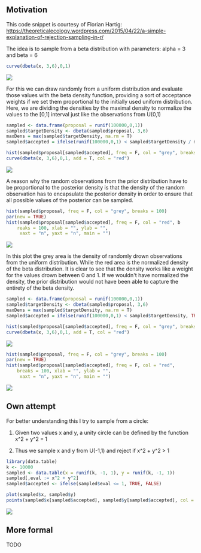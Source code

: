 ## Motivation

This code snippet is courtesy of Florian Hartig:
https://theoreticalecology.wordpress.com/2015/04/22/a-simple-explanation-of-rejection-sampling-in-r/

The idea is to sample from a beta distribution with parameters:
alpha = 3 and beta = 6

```r
curve(dbeta(x, 3,6),0,1)
```
![](img/beta.png)

For this we can draw randomly from a uniform distribution and evaluate those values with the beta density function, providing
a sort of acceptance weights if we set them proportional to the initially used uniform distribution. Here, we are dividing the 
densities by the maximal density to normalize the values to the [0,1] interval just like the observations from U(0,1)

```r
sampled <- data.frame(proposal = runif(100000,0,1))
sampled$targetDensity <- dbeta(sampled$proposal, 3,6)
maxDens = max(sampled$targetDensity, na.rm = T)
sampled$accepted = ifelse(runif(100000,0,1) < sampled$targetDensity / maxDens, TRUE, FALSE)

hist(sampled$proposal[sampled$accepted], freq = F, col = "grey", breaks = 100)
curve(dbeta(x, 3,6),0,1, add = T, col = "red")
```
![](img/histfit.png)

A reason why the random observations from the prior distribution have to be proportional to the posterior density is that the density of the random observation has to encapsulate the posterior density in order to ensure that all possible values of the posterior can be sampled. 

```r
hist(sampled$proposal, freq = F, col = "grey", breaks = 100) 
par(new = TRUE)
hist(sampled$proposal[sampled$accepted], freq = F, col = "red", b
	reaks = 100, xlab = "", ylab = "",
     xaxt = "n", yaxt = "n", main = "")
````
![](img/betaencaps.png)

In this plot the grey area is the density of randomly drown observations from the uniform distribution. While the red area is the normalized density of the beta distribution. It is clear to see that the density works like a weight for the values drown between 0 and 1. If we wouldn't have normalized the density, the prior distribution would not have been able to capture the entirety of the beta density.

```r
sampled <- data.frame(proposal = runif(100000,0,1))
sampled$targetDensity <- dbeta(sampled$proposal, 3,6)
maxDens = max(sampled$targetDensity, na.rm = T)
sampled$accepted = ifelse(runif(100000,0,1) < sampled$targetDensity, TRUE, FALSE)

hist(sampled$proposal[sampled$accepted], freq = F, col = "grey", breaks = 100)
curve(dbeta(x, 3,6),0,1, add = T, col = "red")
```
![](img/betabadfit.png)
```r
hist(sampled$proposal, freq = F, col = "grey", breaks = 100) 
par(new = TRUE)
hist(sampled$proposal[sampled$accepted], freq = F, col = "red", 
	breaks = 100, xlab = "", ylab = "",
     xaxt = "n", yaxt = "n", main = "")
```
![](img/betanoencaps.png)

## Own attempt

For better understanding this I try to sample from a circle:

1. Given two values x and y, a unity circle can be defined by the function x^2 + y^2 = 1

2. Thus we sample x and y from U(-1,1) and reject if x^2 + y^2 > 1

```r
library(data.table)
k <- 10000
sampled <- data.table(x = runif(k, -1, 1), y = runif(k, -1, 1))
sampled[,eval := x^2 + y^2]
sampled$accepted <- ifelse(sampled$eval <= 1, TRUE, FALSE)

plot(sampled$x, sampled$y)
points(sampled$x[sampled$accepted], sampled$y[sampled$accepted], col = "red")
```
![](img/circle.png)

## More formal
TODO
